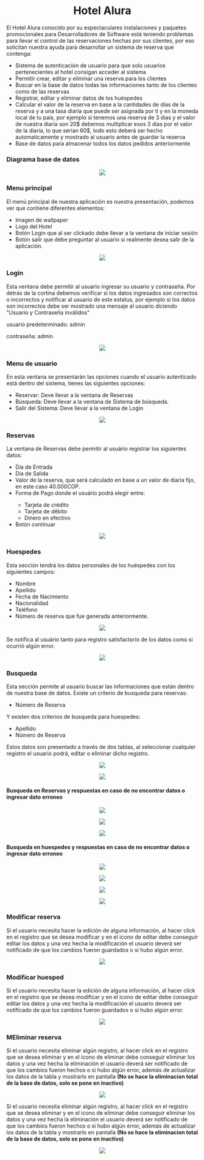 <h1 align="center">Hotel Alura</h1>
El Hotel Alura conocido por su espectaculares instalaciones y paquetes promocionales para Desarrolladores de 
Software está teniendo problemas para llevar el control de las reservaciones hechas por sus clientes, por eso solicitan nuestra ayuda para desarrollar un sistema de reserva que contenga:
<ul>
  <li>Sistema de autenticación de usuario para que solo usuarios pertenecientes al hotel consigan acceder al sistema</li>
  <li>Permitir crear, editar y eliminar una reserva para los clientes</li>
  <li>Buscar en la base de datos todas las informaciones tanto de los clientes como de las reservas</li>
  <li>Registrar, editar y eliminar datos de los huéspedes</li>
  <li>Calcular el valor de la reserva en base a la cantidades de días de la reserva y a una tasa diaria que puede ser asignada por ti y en la moneda local de tu país, por ejemplo si tenemos una reserva de 3 dias y el valor de nuestra diaria son 20$ debemos multiplicar esos 3 dias por el valor de la diaria, lo que serian 60$, todo esto deberá ser hecho automaticamente y mostrado al usuario antes de guardar la reserva</li>
  <li>Base de datos para almacenar todos los datos pedidos anteriormente</li>
</ul>
<h3>Diagrama base de datos</h3>
<p align="center">
  <img src = "https://github.com/brayan-chiquito/Proyecto-hotel-alura/assets/54116336/b70ddc26-63fa-495b-b95f-3d19d184db89">
<p>
<h3>Menu principal</h3>
El menú principal de nuestra aplicación es nuestra presentación, podemos ver que contiene diferentes elementos:
<ul>
  <li>Imagen de wallpaper</li>
  <li>Logo del Hotel</li>
  <li>Botón Login que al ser clickado debe llevar a la ventana de iniciar sesión</li>
  <li>Botón salir que debe preguntar al usuario si realmente desea salir de la aplicación.</li>
</ul>
<p align="center">
  <img src = "https://github.com/brayan-chiquito/Proyecto-hotel-alura/assets/54116336/fa11d254-7a9b-4f99-ad4b-b5ec0b8ec7fd">
<p>
<h3>Login</h3>
<p>Esta ventana debe permitir al usuario ingresar su usuario y contraseña.
Por detrás de la cortina debemos verificar si los datos ingresados son correctos o incorrectos y notificar al usuario de este estatus, por ejemplo si los datos son incorrectos debe ser mostrado una mensaje al usuario diciendo "Usuario y Contraseña inválidos"</p>
<p>usuario predeterminado: admin</p>
<p>contraseña: admin</p>
<p align="center">
  <img src = "https://github.com/brayan-chiquito/Proyecto-hotel-alura/assets/54116336/902c5b11-03aa-46c6-880f-8015203ebbb3">
<p>
<h3>Menu de usuario</h3>
En esta ventana se presentarán las opciones cuando el usuario autenticado está dentro del sistema, tienes las siguientes opciones:
<ul>
  <li>Reservar: Deve llevar a la ventana de Reservas</li>
  <li>Búsqueda: Deve llevar a la ventana de Sistema de búsqueda.</li>
  <li>Salir del Sistema: Deve llevar a la ventana de Login</li>
</ul>
<p align="center">
  <img src = "https://github.com/brayan-chiquito/Proyecto-hotel-alura/assets/54116336/3951cc98-f5f4-48f8-8886-0c703e7d704a">
<p>
<h3>Reservas</h3>
La ventana de Reservas debe permitir al usuário registrar los siguientes datos:
<ul>
  <li>Día de Entrada</li>
  <li>Día de Salida</li>
  <li>Valor de la reserva, que será calculado en base a un valor de diaria fijo, en este caso 40.000COP.</li>
  <li>Forma de Pago donde el usuário podrá elegir entre:</li>
    <ul>
      <li>Tarjeta de crédito</li>
      <li>Tarjeta de débito</li>
      <li>Dinero en efectivo</li>
    </ul>
  <li>Botón continuar</li>
</ul>
<p align="center">
  <img src = "https://github.com/brayan-chiquito/Proyecto-hotel-alura/assets/54116336/f7c888f8-fc1e-4bf9-ac62-1870c182c560">
<p>
<h3>Huespedes</h3>
Esta sección tendrá los datos personales de los huéspedes con los siguientes campos:
<ul>
  <li>Nombre</li>
  <li>Apellido</li>
  <li>Fecha de Nacimiento</li>
  <li>Nacionalidad</li>
  <li>Teléfono</li>
  <li>Número de reserva que fue generada anteriormente.</li>
</ul>
<p align="center">
  <img src = "https://github.com/brayan-chiquito/Proyecto-hotel-alura/assets/54116336/a95efe84-5f6c-4be1-9092-b56e47730110">
<p>
Se notifica al usuário tanto para registro satisfactorio de los datos como si ocurrió algún error.
<p align="center">
  <img src = "https://github.com/brayan-chiquito/Proyecto-hotel-alura/assets/54116336/d2a09c3e-4674-4ad6-8eb2-4a2ac906bbe0">
<p>
<h3>Busqueda</h3>
Esta sección permite al usuario buscar las informaciones que están dentro de nuestra base de datos.
Existe un criterio de busqueda para reservas:
<ul>
  <li>Número de Reserva</li>
</ul>
Y existen dos criterios de busqueda para huespedes:
<ul>
  <li>Apellido</li>
  <li>Número de Reserva</li>
</ul>
Estos datos son presentado a través de dos tablas, al seleccionar cualquier registro el usuario podrá, editar o eliminar dicho registro.
<p align="center">
  <img src = "https://github.com/brayan-chiquito/Proyecto-hotel-alura/assets/54116336/038e6fd0-80db-4217-b149-f47e340917a3">
<p>
<p align="center">
  <img src = "https://github.com/brayan-chiquito/Proyecto-hotel-alura/assets/54116336/128172ea-d9c9-44fd-a321-c0512da89cba">
<p>
<h4>Busqueda en Reservas y respuestas en caso de no encontrar datos o ingresar dato erroneo</h4>
<p align="center">
  <img src = "https://github.com/brayan-chiquito/Proyecto-hotel-alura/assets/54116336/c0e52be0-717f-4856-936f-d2cab745d614">
<p>
  <p align="center">
  <img src = "https://github.com/brayan-chiquito/Proyecto-hotel-alura/assets/54116336/d0dfa5d8-2f99-4d41-9120-f75995134c38">
<p>
<p>
  <p align="center">
  <img src = "https://github.com/brayan-chiquito/Proyecto-hotel-alura/assets/54116336/d0c1ac10-bc36-4e23-8969-ca3fa7a32f0c)">
<p>
<h4>Busqueda en huespedes y respuestas en caso de no encontrar datos o ingresar dato erroneo</h4>
<p>
  <p align="center">
  <img src = "https://github.com/brayan-chiquito/Proyecto-hotel-alura/assets/54116336/4f13892d-9968-4543-8bff-7b7bd4cd5366">
<p>
<p>
  <p align="center">
  <img src = "https://github.com/brayan-chiquito/Proyecto-hotel-alura/assets/54116336/4b31b389-efa1-417a-b4cd-81837c2adbf8">
<p>
<p>
  <p align="center">
  <img src = "https://github.com/brayan-chiquito/Proyecto-hotel-alura/assets/54116336/5f2a87a4-d414-4a95-8ad2-7b537a5705ae">
<p>
<p>
  <p align="center">
  <img src = "https://github.com/brayan-chiquito/Proyecto-hotel-alura/assets/54116336/94eb6265-397a-447b-8528-b55116eca888">
<p>
<h3>Modificar reserva</h3>
<p>Si el usuario necesita hacer la edición de alguna información, al hacer click en el registro que se desea modificar y en el icono de editar debe conseguir editar los datos y una vez hecha la modificación el usuario deverá ser notificado de que los cambios fueron guardados o si hubo algún error.</p>
<p>
  <p align="center">
  <img src = "https://github.com/brayan-chiquito/Proyecto-hotel-alura/assets/54116336/fbe32e4d-af99-4d6d-8bce-ad73f31c2da0">
<p>
<h3>Modificar huesped</h3>
<p>Si el usuario necesita hacer la edición de alguna información, al hacer click en el registro que se desea modificar y en el icono de editar debe conseguir editar los datos y una vez hecha la modificación el usuario deverá ser notificado de que los cambios fueron guardados o si hubo algún error.</p>
<p>
  <p align="center">
  <img src = "https://github.com/brayan-chiquito/Proyecto-hotel-alura/assets/54116336/441b4c32-7ab9-4a73-a707-9a24ebadd7ae">
<p>
<h3>MEliminar reserva</h3> 
<p>Si el usuario necesita eliminar algún registro, al hacer click en el registro que se desea eliminar y en el icono de eliminar debe conseguir eliminar los datos y una vez hecha la eliminación el usuario deverá ser notificado de que los cambios fueron hechos o si hubo algún error, además de actualizar los datos de la tabla y mostrarlo en pantalla <b>(No se hace la eliminacion total de la base de datos, solo se pone en inactivo)</b></p>
<p>
  <p align="center">
  <img src = "https://github.com/brayan-chiquito/Proyecto-hotel-alura/assets/54116336/3fb50918-3917-43be-96fc-7caff68dbb4c">
<p>
<p>Si el usuario necesita eliminar algún registro, al hacer click en el registro que se desea eliminar y en el icono de eliminar debe conseguir eliminar los datos y una vez hecha la eliminación el usuario deverá ser notificado de que los cambios fueron hechos o si hubo algún error, además de actualizar los datos de la tabla y mostrarlo en pantalla <b>(No se hace la eliminacion total de la base de datos, solo se pone en inactivo)</b></p>
<p>
  <p align="center">
  <img src = "https://github.com/brayan-chiquito/Proyecto-hotel-alura/assets/54116336/cab76273-c3f0-4576-ab2b-7147faf127af">
<p>
